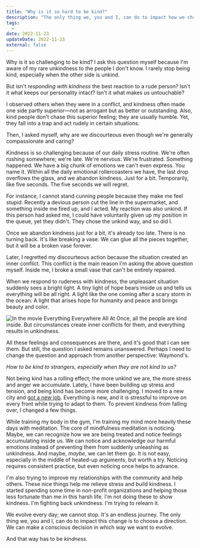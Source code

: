 ```yaml
---
title: "Why is it so hard to be kind?"
description: "The only thing we, you and I, can do to impact how we change is to choose a direction. We can decide in which way we want to evolve. And that way has to be kindness."
tags:
  -
date: 2022-11-23
updateDate: 2022-11-23
external: false
---
```


Why is it so challenging to be kind? I ask this question myself because I'm aware of my rare unkindness to the people I don't know. I rarely stop being kind, especially when the other side is unkind.

But isn't _responding with kindness_ the best reaction to a rude person? Isn't it what keeps our personality intact? Isn't it what makes us untouchable?

I observed others when they were in a conflict, and kindness often made one side partly superior—not as arrogant but as better or outstanding. Also, kind people don't chase this superior feeling; they are usually humble. Yet, they fall into a trap and act rudely in certain situations.

Then, I asked myself, why are we discourteous even though we're generally compassionate and caring?

Kindness is so challenging because of our daily stress routine. We're often rushing somewhere; we're late. We're nervous. We're frustrated. Something happened. We have a big chunk of emotions we can't even express. You name it. Within all the daily emotional rollercoasters we have, the last drop overflows the glass, and we abandon kindness. Just for a bit. Temporarily, like five seconds. The five seconds we will regret.

For instance, I cannot stand cunning people because they make me feel stupid. Recently a devious person cut the line in the supermarket, and something inside me fired up, and I acted. My reaction was also unkind. If this person had asked me, I could have voluntarily given up my position in the queue, yet they didn't. They chose the unkind way, and so did I.

Once we abandon kindness just for a bit, it's already too late. There is no turning back. It's like breaking a vase. We can glue all the pieces together, but it will be a broken vase forever.

Later, I regretted my discourteous action because the situation created an inner conflict. This conflict is the main reason I'm asking the above question myself. Inside me, I broke a small vase that can't be entirely repaired.

When we respond to rudeness with kindness, the unpleasant situation suddenly sees a bright light. A tiny light of hope bears inside us and tells us everything will be all right. A light like the one coming after a scary storm in the ocean. A light that arises hope for humanity and peace and brings beauty and color.

![In the movie Everything Everywhere All At Once, all the people are kind inside. But circumstances create inner conflicts for them, and everything results in unkindness.](/images/content/essays/why-is-it-so-hard-to-be-kind/why-is-it-hard-to-be-kind.jpg)

All these feelings and consequences are there, and it's good that I can see them. But still, the question I asked remains unanswered. Perhaps I need to change the question and approach from another perspective: Waymond's.

_How to be kind to strangers, especially when they are not kind to us?_

Not being kind has a rolling effect; the more unkind we are, the more stress and anger we accumulate. Lately, I have been building up stress and tension, and being kind has become more challenging. I moved to a new city and [got a new job](/joining-sumup). Everything is new, and it is stressful to improve on every front while trying to adapt to them. To prevent kindness from falling over, I changed a few things.

While training my body in the gym, I'm training my mind more heavily these days with meditation. The core of mindfulness meditation is noticing. Maybe, we can recognize how we are being treated and notice feelings accumulating inside us. We can notice and acknowledge our harmful emotions instead of preventing them from suddenly unleashing as unkindness. And maybe, _maybe_, we can let them go. It is not easy, especially in the middle of heated-up arguments, but worth a try. Noticing requires consistent practice, but even noticing once helps to advance.

I'm also trying to improve my relationships with the community and help others. These nice things help me relieve stress and build kindness. I started spending some time in non-profit organizations and helping those less fortunate than me in this harsh life. I'm not doing these to show kindness. I'm fighting back unkindness. I'm trying to relearn it.

We evolve every day; we cannot stop. It's an endless journey. The only thing we, you and I, can do to impact this change is to choose a direction. We can make a conscious decision in which way we want to evolve.

And that way has to be _kindness_.
